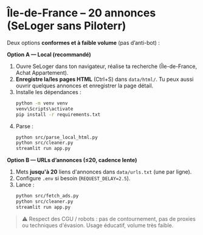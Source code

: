 # Île-de-France – 20 annonces (SeLoger sans Piloterr)

Deux options **conformes et à faible volume** (pas d’anti-bot) :

**Option A — Local (recommandé)**  
1) Ouvre SeLoger dans ton navigateur, réalise ta recherche (Île-de-France, Achat Appartement).  
2) **Enregistre la/les pages HTML** (Ctrl+S) dans `data/html/`. Tu peux aussi ouvrir quelques annonces et enregistrer la page détail.  
3) Installe les dépendances :  
   ```bash
   python -m venv venv
   venv\Scripts\activate
   pip install -r requirements.txt
   ```
4) Parse :  
   ```bash
   python src/parse_local_html.py
   python src/cleaner.py
   streamlit run app.py
   ```

**Option B — URLs d’annonces (≤20, cadence lente)**  
1) Mets **jusqu'à 20** liens d'annonces dans `data/urls.txt` (une par ligne).  
2) Configure `.env` si besoin (`REQUEST_DELAY=2.5`).  
3) Lance :  
   ```bash
   python src/fetch_ads.py
   python src/cleaner.py
   streamlit run app.py
   ```

> ⚠️ Respect des CGU / robots : pas de contournement, pas de proxies ou techniques d'évasion. Usage éducatif, volume très faible.
